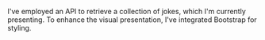 I've employed an API to retrieve a collection of jokes, which I'm currently presenting. To enhance the visual presentation, I've integrated Bootstrap for styling.
